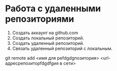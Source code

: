 # Работа с удаленными репозиториями
1. Создать аккаунт на github.com
2. Создать локальный репозиторий.
3. Создать удаленный репозиторий.
4. Связать удаленный репозиторий с локальным.

git remote add <имя для реfdgdgпозитория> <url- адресрепозиторfdgdfgия в сети>